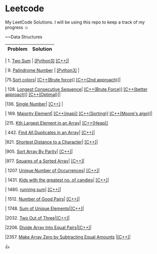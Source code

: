 # Leetcode

My LeetCode Solutions. I will be using this repo to keep a track of my progress ☺️

~~Data Structures

| Problem | Solution |
|---------|----------|

| 1. [Two Sum](https://leetcode.com/problems/two-sum/) | [[Python3]](https://github.com/dot-D69/Leetcode/blob/main/Solutions/1.Two%20_Sum.py)   [[C++]](https://github.com/dot-D69/Leetcode/blob/main/Solutions/1.Two_Sum.cpp)|

| 9. [Palindrome Number](https://leetcode.com/problems/palindrome-number/) | [[Python3]](https://github.com/dot-D69/Leetcode/blob/main/Solutions/2.Palindrome_No.py) |

|75.[Sort colors](https://leetcode.com/problems/Sort-Colors/)| [[C++(Brute force)]](https://github.com/dot-D69/Leetcode-Solutions/blob/main/Solutions/75.Sort_Colors(loop).cpp)  [[C++(2nd approach)]](https://github.com/dot-D69/Leetcode-Solutions/blob/main/Solutions/75.sort_colrs(freq).cpp)|

| 128. [Longest Consecutive Sequence](https://leetcode.com/problems/longest-consecutive-sequence/description/)| [[C++(Brute Force)]](https://github.com/dot-D69/Leetcode-Solutions/blob/main/Solutions/128.LCS(Brute%20force).cpp)   [[C++(better approach)]](https://github.com/dot-D69/Leetcode-Solutions/blob/main/Solutions/128.LCS(set).cpp)  [[C++(Optimal)]](https://github.com/dot-D69/Leetcode-Solutions/blob/main/Solutions/128.LCS(sorting).cpp)|

|136. [Single Number](https://leetcode.com/problems/single-number/description/)| [[C++]](https://github.com/dot-D69/Leetcode-Solutions/blob/main/Solutions/136.Single_Number.cpp) |

| 169. [Majority Element](https://leetcode.com/problems/majority-element/description/)| [[C++(map)]](https://github.com/dot-D69/Leetcode-Solutions/blob/main/Solutions/169.Majority_Element(map).cpp)   [[C++(Sorting)]](https://github.com/dot-D69/Leetcode-Solutions/blob/main/Solutions/169.Majority_Element(Sorting).cpp)  [[C++(Moore's algo)]](https://github.com/dot-D69/Leetcode-Solutions/blob/main/Solutions/169.Majority_Element(Moore%20Voting%20algorithm).cpp)|

|215. [Kth Largest Element in an Array](https://leetcode.com/problems/kth-largest-element-in-an-array/description/)| [[C++(Heap)]](https://github.com/dot-D69/Leetcode-Solutions/blob/main/Solutions/215.Kth_largest_Element_in%20_array.cpp)

| 442. [Find All Duplicates in an Array](https://leetcode.com/problems/find-all-duplicates-in-an-array/)| [[C++]](https://github.com/dot-D69/Leetcode/blob/main/Solutions/442.Find_all_Duplicates_in_Array.cpp)|

|821. [Shortest Distance to a Character](https://leetcode.com/problems/shortest-distance-to-a-character/)| [[C++]](https://github.com/dot-D69/Leetcode-Solutions/blob/main/Solutions/821.%20shortest_distance_to_character.cpp)|

|905. [Sort Array By Parity](https://leetcode.com/problems/sort-array-by-parity/)| [[C++]](https://github.com/dot-D69/Leetcode-Solutions/blob/main/Solutions/905.Sort_Array_by_Parity.cpp)|

|977. [Squares of a Sorted Array](https://leetcode.com/problems/squares-of-a-sorted-array/)| [[C++]](https://github.com/dot-D69/Leetcode-Solutions/blob/main/Solutions/977.Squares_of_sorted_array.cpp)|

| 1207. [Unique Number of Occurrences](https://leetcode.com/problems/unique-number-of-occurrences/)| [[C++]](https://github.com/dot-D69/Leetcode/blob/main/Solutions/1207.Unique_no._of_Occurrences.cpp)|

| 1431. [Kids with the greatest no. of candies](https://leetcode.com/problems/kids-with-the-greatest-number-of-candies/description/)| [[C++]](https://github.com/dot-D69/Leetcode-Solutions/blob/main/Solutions/kids_with_Greatest_no._of_candies.cpp)|

| 1480. [running sum](https://leetcode.com/problems/running-sum-of-1d-array/description/)| [[C++]](https://github.com/dot-D69/Leetcode-Solutions/blob/main/Solutions/Runnig_Sum.cpp)|

| 1512. [Number of Good Pairs](https://leetcode.com/problems/number-of-good-pairs/description/)| [[C++]](https://github.com/dot-D69/Leetcode-Solutions/blob/main/Solutions/1512.number_of_good_pairs.cpp)|

| 1748. [Sum of Unique Elements](https://leetcode.com/problems/sum-of-unique-elements/)|[[C++]](https://github.com/dot-D69/Leetcode/blob/main/Solutions/1748.Sum_of_Unique_Elements.cpp)|

|2032. [Two Out of Three](https://leetcode.com/problems/two-out-of-three/)|[[C++]](https://github.com/dot-D69/Leetcode-Solutions/blob/main/Solutions/2032.Two_out_of_Three.cpp)|

|2206. [Divide Array Into Equal Pairs](https://leetcode.com/problems/divide-array-into-equal-pairs/)|[[C++]](https://github.com/dot-D69/Leetcode-Solutions/blob/main/Solutions/2206.Divide_Array_into_Equal_pairs.cpp)|

|2357. [Make Array Zero by Subtracting Equal Amounts](https://leetcode.com/problems/make-array-zero-by-subtracting-equal-amounts/) |[[C++]](https://github.com/dot-D69/Leetcode-Solutions/blob/main/Solutions/2357.Make_array_zero.cpp)|

:thumbsup:
